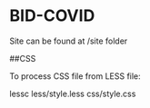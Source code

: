 # BID-COVID
 
Site can be found at /site folder

##CSS

To process CSS file from LESS file:

lessc less/style.less css/style.css